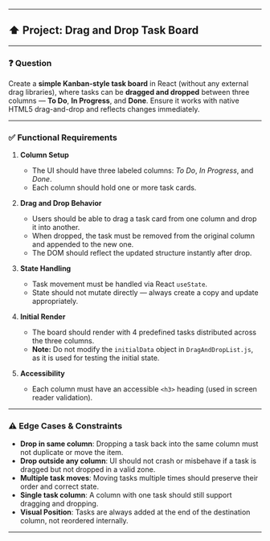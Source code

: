 
---

## ⬆️ **Project: Drag and Drop Task Board**

---

### ❓ **Question**

Create a **simple Kanban-style task board** in React (without any external drag libraries), where tasks can be **dragged and dropped** between three columns — **To Do**, **In Progress**, and **Done**. Ensure it works with native HTML5 drag-and-drop and reflects changes immediately.

---

### ✅ **Functional Requirements**

1.  **Column Setup**

    * The UI should have three labeled columns: *To Do*, *In Progress*, and *Done*.
    * Each column should hold one or more task cards.

2.  **Drag and Drop Behavior**

    * Users should be able to drag a task card from one column and drop it into another.
    * When dropped, the task must be removed from the original column and appended to the new one.
    * The DOM should reflect the updated structure instantly after drop.

3.  **State Handling**

    * Task movement must be handled via React `useState`.
    * State should not mutate directly — always create a copy and update appropriately.

4.  **Initial Render**

    * The board should render with 4 predefined tasks distributed across the three columns.
    * **Note:** Do not modify the `initialData` object in `DragAndDropList.js`, as it is used for testing the initial state.

5.  **Accessibility**

    * Each column must have an accessible `<h3>` heading (used in screen reader validation).

---

### ⚠️ **Edge Cases & Constraints**

* **Drop in same column**: Dropping a task back into the same column must not duplicate or move the item.
* **Drop outside any column**: UI should not crash or misbehave if a task is dragged but not dropped in a valid zone.
* **Multiple task moves**: Moving tasks multiple times should preserve their order and correct state.
* **Single task column**: A column with one task should still support dragging and dropping.
* **Visual Position**: Tasks are always added at the end of the destination column, not reordered internally.

---